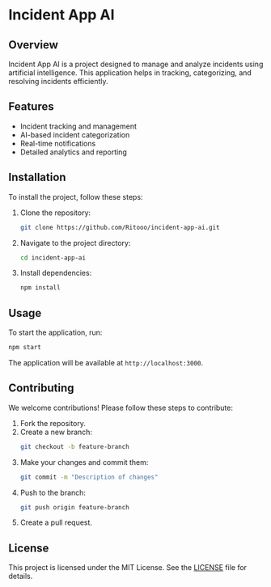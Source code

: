 # Incident App AI

## Overview
Incident App AI is a project designed to manage and analyze incidents using artificial intelligence. This application helps in tracking, categorizing, and resolving incidents efficiently.

## Features
- Incident tracking and management
- AI-based incident categorization
- Real-time notifications
- Detailed analytics and reporting

## Installation
To install the project, follow these steps:

1. Clone the repository:
    ```bash
    git clone https://github.com/Ritooo/incident-app-ai.git
    ```
2. Navigate to the project directory:
    ```bash
    cd incident-app-ai
    ```
3. Install dependencies:
    ```bash
    npm install
    ```

## Usage
To start the application, run:
```bash
npm start
```
The application will be available at `http://localhost:3000`.

## Contributing
We welcome contributions! Please follow these steps to contribute:

1. Fork the repository.
2. Create a new branch:
    ```bash
    git checkout -b feature-branch
    ```
3. Make your changes and commit them:
    ```bash
    git commit -m "Description of changes"
    ```
4. Push to the branch:
    ```bash
    git push origin feature-branch
    ```
5. Create a pull request.

## License
This project is licensed under the MIT License. See the [LICENSE](LICENSE) file for details.
